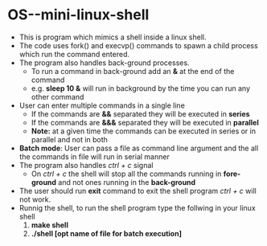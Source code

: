 # OS--mini-linux-shell
* This is program which mimics a shell inside a linux shell.
* The code uses fork() and execvp() commands to spawn a child process which run the command entered.
* The program also handles back-ground processes.
  * To run a command in back-ground add an **&** at the end of the command
  * e.g. **sleep 10 &** will run in background by the time you can run any other command
* User can enter multiple commands in a single line
  * If the commands are **&&** separated they will be executed in **series**
  * If the commands are **&&&** separated they will be executed in **parallel**
  * **Note:** at a given time the commands can be executed in series or in parallel and not in both
* **Batch mode**: User can pass a file as command line argument and the all the commands in file will run in serial manner
* The program also handles _ctrl + c_ signal
  * On _ctrl + c_ the shell will stop all the commands running in **fore-ground** and not ones running in the **back-ground**
* The user should run **exit** command to exit the shell program _ctrl + c_ will not work.
* Runnig the shell, to run the shell program type the follwing in your linux shell
  1. **make shell**
  1. **./shell [opt name of file for batch execution]**
